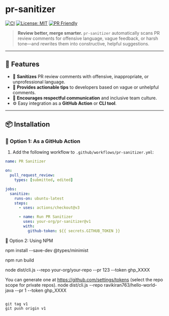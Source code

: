 # pr-sanitizer

[![CI](https://github.com/your-org/pr-sanitizer/actions/workflows/ci.yml/badge.svg)](https://github.com/your-org/pr-sanitizer/actions)
[![License: MIT](https://img.shields.io/badge/License-MIT-blue.svg)](LICENSE)
[![PR Friendly](https://img.shields.io/badge/code%20reviews-safe%20%26%20constructive-brightgreen)](https://github.com/your-org/pr-sanitizer)

> **Review better, merge smarter.**
> `pr-sanitizer` automatically scans PR review comments for offensive language, vague feedback, or harsh tone—and rewrites them into constructive, helpful suggestions.

---

## 🚀 Features

- 🧼 **Sanitizes** PR review comments with offensive, inappropriate, or unprofessional language.
- 🧠 **Provides actionable tips** to developers based on vague or unhelpful comments.
- 🤝 **Encourages respectful communication** and inclusive team culture.
- ⚙️ Easy integration as a **GitHub Action** or **CLI tool**.

---

## 📦 Installation

### 🔧 Option 1: As a GitHub Action

1. Add the following workflow to `.github/workflows/pr-sanitizer.yml`:

```yaml
name: PR Sanitizer

on:
  pull_request_review:
    types: [submitted, edited]

jobs:
  sanitize:
    runs-on: ubuntu-latest
    steps:
      - uses: actions/checkout@v3

      - name: Run PR Sanitizer
        uses: your-org/pr-sanitizer@v1
        with:
          github-token: ${{ secrets.GITHUB_TOKEN }}
```

🔧 Option 2: Using NPM

npm install --save-dev @types/minimist

npm run build

node dist/cli.js --repo your-org/your-repo --pr 123 --token ghp_XXXX


You can generate one at https://github.com/settings/tokens (select the repo scope for private repos).
node dist/cli.js --repo ravikiran763/hello-world-java --pr 1 --token ghp_XXXX
```

git tag v1
git push origin v1